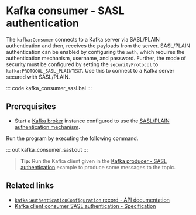 # Kafka consumer - SASL authentication

The `kafka:Consumer` connects to a Kafka server via SASL/PLAIN authentication and then, receives the payloads from the server. SASL/PLAIN authentication can be enabled by configuring the `auth`, which requires the authentication mechanism, username, and password. Further, the mode of security must be configured by setting the `securityProtocol` to `kafka:PROTOCOL_SASL_PLAINTEXT`. Use this to connect to a Kafka server secured with SASL/PLAIN.

::: code kafka_consumer_sasl.bal :::

## Prerequisites
- Start a [Kafka broker](https://kafka.apache.org/quickstart) instance configured to use the [SASL/PLAIN authentication mechanism](https://docs.confluent.io/platform/current/kafka/authentication_sasl/authentication_sasl_plain.html#sasl-plain-overview).

Run the program by executing the following command.

::: out kafka_consumer_sasl.out :::

>**Tip:** Run the Kafka client given in the [Kafka producer - SASL authentication](/learn/by-example/kafka-producer-sasl) example to produce some messages to the topic.

## Related links
- [`kafka:AuthenticationConfiguration` record - API documentation](https://lib.ballerina.io/ballerinax/kafka/latest#AuthenticationConfiguration)
- [Kafka client consumer SASL authentication - Specification](https://github.com/ballerina-platform/module-ballerinax-kafka/blob/master/docs/spec/spec.md#4212-secure-client)
